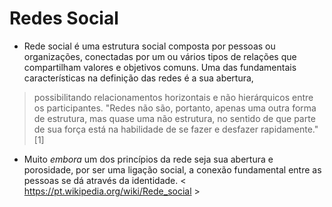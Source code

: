 #  Redes Social

* Rede social é uma estrutura social composta por pessoas ou organizações, conectadas por um ou vários tipos de relações
que compartilham valores e objetivos comuns. Uma das fundamentais características na definição das redes é a sua abertura, 
> possibilitando relacionamentos horizontais e não hierárquicos entre os participantes. "Redes não são, portanto, apenas uma outra forma de estrutura, 
mas quase uma não estrutura, no sentido de que parte de sua força está na habilidade de se fazer e desfazer rapidamente."[1]

* Muito _embora_ um dos princípios da rede seja sua abertura e porosidade, por ser uma ligação social, a 
conexão fundamental entre as pessoas se dá através da identidade.
< https://pt.wikipedia.org/wiki/Rede_social >
